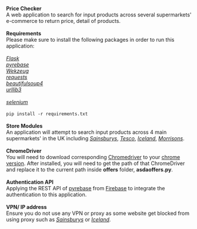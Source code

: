 **Price Checker**<br />
A web application to search for input products across several supermarkets' e-commerce to return price, detail of products.
<br /><br />
**Requirements**<br />
Please make sure to install the following packages in order to run this application:<br />
<br />
[*Flask*](https://pypi.org/project/Flask/)<br />
[*pyrebase*](https://pypi.org/project/Pyrebase4/)<br />
[*Wekzeug*](https://pypi.org/project/Werkzeug/)<br />
[*requests*](https://pypi.org/project/requests/)<br />
[*beautifulsoup4*](https://pypi.org/project/beautifulsoup4/)<br />
[*urllib3*](https://pypi.org/project/urllib3/)<br /><br />
[*selenium*](https://pypi.org/project/selenium/)<br /><br />
```pip install -r requirements.txt```<br />
<br />
**Store Modules**<br />
An application will attempt to search input products across 4 main supermarkets' in the UK including [*Sainsburys*](https://www.sainsburys.co.uk/), [*Tesco*](https://tesco.com/), [*Iceland*](https://www.iceland.co.uk/), [*Morrisons*](https://groceries.morrisons.com/).<br />
<br />
**ChromeDriver**<br />
You will need to download corresponding [Chromedriver](https://chromedriver.chromium.org/downloads) to your [chrome version](chrome://version). After installed, you will need to get the path of that ChromeDriver and replace it to the current path inside **offers** folder, **asdaoffers.py**.<br />
<br />
**Authentication API**<br />
Applying the REST API of [pyrebase](https://github.com/thisbejim/Pyrebase) from [Firebase](https://firebase.google.com/) to integrate the authentication to this application.<br />
<br />
**VPN/ IP address**<br />
Ensure you do not use any VPN or proxy as some website get blocked from using proxy such as [*Sainsburys*](https://www.sainsburys.co.uk/) or [*Iceland*](https://www.iceland.co.uk/).<br />

